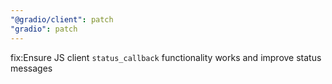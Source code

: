 ```yaml
---
"@gradio/client": patch
"gradio": patch
---
```


fix:Ensure JS client `status_callback` functionality works and improve status messages
